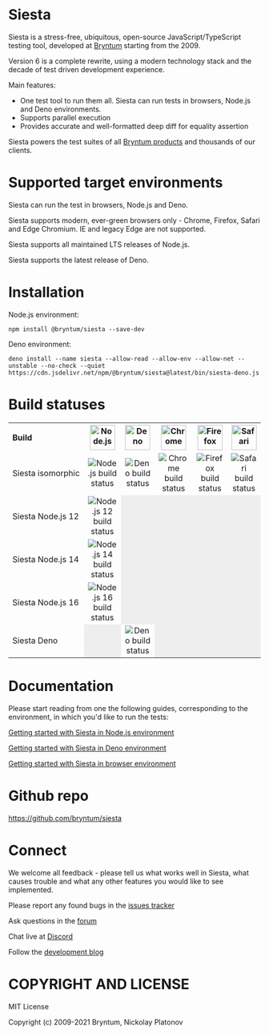 [//]: # (The canonical source of this file is '/resources/docs_src/README.md')
[//]: # (That file is copied to the /README.md during `scripts/build_docs.sh` command)
[//]: # (Do not edit the /README.md directly)

Siesta
======

Siesta is a stress-free, ubiquitous, open-source JavaScript/TypeScript testing tool, 
developed at [Bryntum](https://www.bryntum.com/) starting from the 2009.

Version 6 is a complete rewrite, using a modern technology stack and the decade of test driven development experience.

Main features:

- One test tool to run them all. Siesta can run tests in browsers, Node.js and Deno environments.
- Supports parallel execution
- Provides accurate and well-formatted deep diff for equality assertion

Siesta powers the test suites of all [Bryntum products](https://www.bryntum.com) and thousands of our clients. 


Supported target environments
=============================

Siesta can run the test in browsers, Node.js and Deno. 

Siesta supports modern, ever-green browsers only - Chrome, Firefox, Safari and Edge Chromium. IE and legacy Edge are not supported.

Siesta supports all maintained LTS releases of Node.js. 

Siesta supports the latest release of Deno.


Installation
=============

Node.js environment:
```shell
npm install @bryntum/siesta --save-dev
```

Deno environment:
```shell
deno install --name siesta --allow-read --allow-env --allow-net --unstable --no-check --quiet https://cdn.jsdelivr.net/npm/@bryntum/siesta@latest/bin/siesta-deno.js
```

Build statuses
==============

<table>
<tr>
    <th align="left">Build</th>
    <th><img width="50" src="https://bryntum.com/site-images/nodejs.png" alt="Node.js"/></th>
    <th><img width="50" src="https://bryntum.com/site-images/deno.png" alt="Deno"/></th>
    <th><img width="50" src="https://bryntum.com/temp/browserlogos/chrome_256x256.png" alt="Chrome"/></th>
    <th><img width="50" src="https://bryntum.com/temp/browserlogos/firefox_256x256.png" alt="Firefox"/></th>
    <th><img width="50" src="https://bryntum.com/temp/browserlogos/safari_256x256.png" alt="Safari"/></th>
</tr>
<tr>
    <td nowrap style="white-space: nowrap">Siesta isomorphic</td>
    <td style="text-align:center"><img alt="Node.js build status" src="http://teamcity.bryntum.com/app/rest/builds/buildType:(id:Siesta6_Siesta6isomorphicTargetNodeJs)/statusIcon.svg"/></td>
    <td style="text-align:center"><img alt="Deno build status" src="http://teamcity.bryntum.com/app/rest/builds/buildType:(id:Siesta6_Siesta6isomorphicTargetDeno)/statusIcon.svg"/></td>
    <td style="text-align:center"><img alt="Chrome build status" src="http://teamcity.bryntum.com/app/rest/builds/buildType:(id:Siesta6_Isomorphic_Siesta6isomorphicTargetChrome)/statusIcon.svg"/></td>
    <td style="text-align:center"><img alt="Firefox build status" src="http://teamcity.bryntum.com/app/rest/builds/buildType:(id:Siesta6_Isomorphic_Siesta6isomorphicTargetFirefox)/statusIcon.svg"/></td>
    <td style="text-align:center"><img alt="Safari build status" src="http://teamcity.bryntum.com/app/rest/builds/buildType:(id:Siesta6_Isomorphic_Siesta6isomorphicTargetSafari)/statusIcon.svg"/></td>
</tr>
<tr>
    <td nowrap style="white-space: nowrap">Siesta Node.js 12</td>
    <td style="text-align:center"><img alt="Node.js 12 build status" src="http://teamcity.bryntum.com/app/rest/builds/buildType:(id:Siesta6_Siesta6NodeJsSpecificTargetNodeJs)/statusIcon.svg"/></td>
    <td style="background-color: #eee"></td>
    <td style="background-color: #eee"></td>
    <td style="background-color: #eee"></td>
    <td style="background-color: #eee"></td>
</tr>
<tr>
    <td nowrap style="white-space: nowrap">Siesta Node.js 14</td>
    <td style="text-align:center"><img alt="Node.js 14 build status" src="http://teamcity.bryntum.com/app/rest/builds/buildType:(id:Siesta6_NodeJsSpecific_Siesta6NodeJsSpecificTargetNodeJs14)/statusIcon.svg"/></td>
    <td style="background-color: #eee"></td>
    <td style="background-color: #eee"></td>
    <td style="background-color: #eee"></td>
    <td style="background-color: #eee"></td>
</tr>
<tr>
    <td nowrap style="white-space: nowrap">Siesta Node.js 16</td>
    <td style="text-align:center"><img alt="Node.js 16 build status" src="http://teamcity.bryntum.com/app/rest/builds/buildType:(id:Siesta6_NodeJsSpecific_Siesta6NodeJsSpecificTargetNodeJs16)/statusIcon.svg"/></td>
    <td style="background-color: #eee"></td>
    <td style="background-color: #eee"></td>
    <td style="background-color: #eee"></td>
    <td style="background-color: #eee"></td>
</tr>
<tr>
    <td nowrap style="white-space: nowrap">Siesta Deno</td>
    <td style="background-color: #eee"></td>
    <td style="text-align:center"><img alt="Deno build status" src="http://teamcity.bryntum.com/app/rest/builds/buildType:(id:Siesta6_Siesta6DenoSpecificTargetDeno)/statusIcon.svg"/></td>
    <td style="background-color: #eee"></td>
    <td style="background-color: #eee"></td>
    <td style="background-color: #eee"></td>
</tr>
</table>


Documentation
=============

Please start reading from one the following guides, corresponding to the environment, in which you'd like to run the tests:

[Getting started with Siesta in Node.js environment](https://bryntum.github.io/siesta/docs/modules/_src_guides_getting_started_nodejs_getting_started_nodejs_.html#gettingstartednodejsguide)

[Getting started with Siesta in Deno environment](https://bryntum.github.io/siesta/docs/modules/_src_guides_getting_started_deno_getting_started_deno_.html#gettingstarteddenoguide)

[Getting started with Siesta in browser environment](https://bryntum.github.io/siesta/docs/modules/_src_guides_getting_started_browser_getting_started_browser_.html#gettingstartedbrowserguide)


Github repo
===========

https://github.com/bryntum/siesta


Connect
=======

We welcome all feedback - please tell us what works well in Siesta, what causes trouble and what any other features you would like to see implemented.

Please report any found bugs in the [issues tracker](https://github.com/bryntum/siesta/issues)

Ask questions in the [forum](https://bryntum.com/forum/viewforum.php?f=20)

Chat live at [Discord](https://discord.gg/6mwJZGnwbq)

Follow the [development blog](https://www.bryntum.com/blog/)


COPYRIGHT AND LICENSE
=================

MIT License

Copyright (c) 2009-2021 Bryntum, Nickolay Platonov

